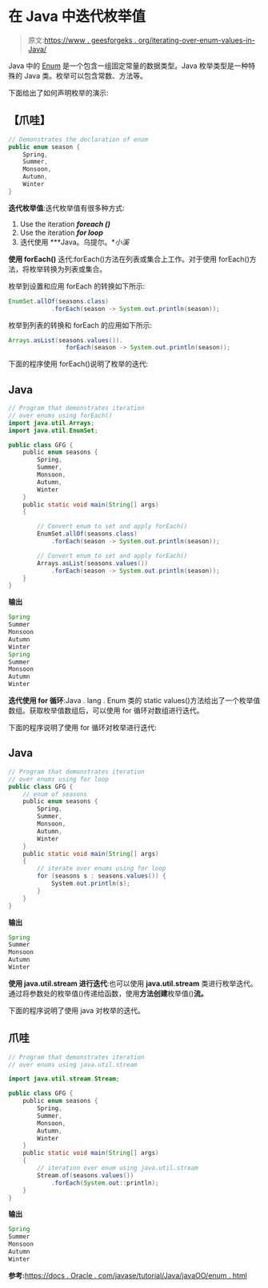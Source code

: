 # 在 Java 中迭代枚举值

> 原文:[https://www . geesforgeks . org/iterating-over-enum-values-in-Java/](https://www.geeksforgeeks.org/iterating-over-enum-values-in-java/)

Java 中的 [Enum](https://www.geeksforgeeks.org/enum-in-java/) 是一个包含一组固定常量的数据类型。Java 枚举类型是一种特殊的 Java 类。枚举可以包含常数、方法等。

下面给出了如何声明枚举的演示:

## 【爪哇】

```java
// Demonstrates the declaration of enum
public enum season {
    Spring,
    Summer,
    Monsoon,
    Autumn,
    Winter
}
```

**迭代枚举值**:迭代枚举值有很多种方式:

1.  Use the iteration ***foreach ()***
2.  Use the iteration ***for loop***
3.  迭代使用 ***Java。乌提尔。**小溪*

**使用 forEach()** 迭代:forEach()方法在列表或集合上工作。对于使用 forEach()方法，将枚举转换为列表或集合。

枚举到设置和应用 forEach 的转换如下所示:

```java
EnumSet.allOf(seasons.class)
            .forEach(season -> System.out.println(season));
```

枚举到列表的转换和 forEach 的应用如下所示:

```java
Arrays.asList(seasons.values()).
                forEach(season -> System.out.println(season));
```

下面的程序使用 forEach()说明了枚举的迭代:

## Java

```java
// Program that demonstrates iteration
// over enums using forEach()
import java.util.Arrays;
import java.util.EnumSet;

public class GFG {
    public enum seasons {
        Spring,
        Summer,
        Monsoon,
        Autumn,
        Winter
    }
    public static void main(String[] args)
    {

        // Convert enum to set and apply forEach()
        EnumSet.allOf(seasons.class)
            .forEach(season -> System.out.println(season));

        // Convert enum to set and apply forEach()
        Arrays.asList(seasons.values())
            .forEach(season -> System.out.println(season));
    }
}
```

**输出**

```java
Spring
Summer
Monsoon
Autumn
Winter
Spring
Summer
Monsoon
Autumn
Winter

```

**迭代使用 for 循环**:Java . lang . Enum 类的 static values()方法给出了一个枚举值数组。获取枚举值数组后，可以使用 for 循环对数组进行迭代。

下面的程序说明了使用 for 循环对枚举进行迭代:

## Java

```java
// Program that demonstrates iteration
// over enums using for loop
public class GFG {
    // enum of seasons
    public enum seasons {
        Spring,
        Summer,
        Monsoon,
        Autumn,
        Winter
    }
    public static void main(String[] args)
    {
        // iterate over enums using for loop
        for (seasons s : seasons.values()) {
            System.out.println(s);
        }
    }
}
```

**输出**

```java
Spring
Summer
Monsoon
Autumn
Winter

```

**使用 java.util.stream 进行迭代**:也可以使用 **java.util.stream** 类进行枚举迭代。通过将参数处的枚举值()传递给函数，使用**方法创建**枚举值()**流。**

下面的程序说明了使用 java 对枚举的迭代。

## 爪哇

```java
// Program that demonstrates iteration
// over enums using java.util.stream

import java.util.stream.Stream;

public class GFG {
    public enum seasons {
        Spring,
        Summer,
        Monsoon,
        Autumn,
        Winter
    }
    public static void main(String[] args)
    {
        // iteration over enum using java.util.stream
        Stream.of(seasons.values())
            .forEach(System.out::println);
    }
}
```

**输出**

```java
Spring
Summer
Monsoon
Autumn
Winter

```

**参考:**[https://docs . Oracle . com/javase/tutorial/Java/javaOO/enum . html](https://docs.oracle.com/javase/tutorial/java/javaOO/enum.html)